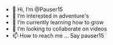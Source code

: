 - 👋 Hi, I’m @Pauser15
- 👀 I’m interested in adventure's
- 🌱 I’m currently learning how to grow
- 💞️ I’m looking to collaborate on videos
- 📫 How to reach me ...
Say pauser15
<!---
Pauser15/Pauser15 is a ✨ special ✨ repository because its `README.md` (this file) appears on your GitHub profile.
You can click the Preview link to take a look at your changes.
--->
